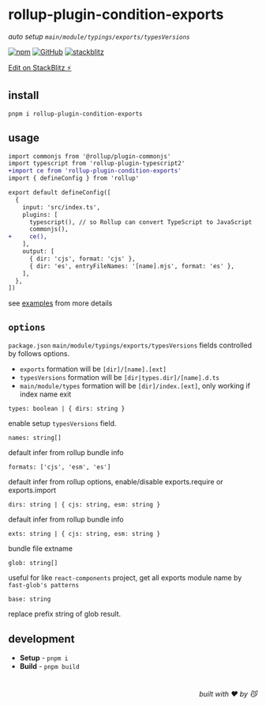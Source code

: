 # rollup-plugin-condition-exports
*auto setup `main/module/typings/exports/typesVersions`*

[![npm](https://img.shields.io/npm/v/rollup-plugin-condition-exports)](https://github.com/JiangWeixian/rollup-plugin-condition-exports) [![GitHub](https://img.shields.io/npm/l/rollup-plugin-condition-exports)](https://github.com/JiangWeixian/rollup-plugin-condition-exports) [![stackblitz](https://img.shields.io/badge/%E2%9A%A1%EF%B8%8Fstackblitz-online-blue)](https://stackblitz.com/github/JiangWeixian/rollup-plugin-condition-exports)

[Edit on StackBlitz ⚡️](https://stackblitz.com/github/JiangWeixian/rollup-plugin-condition-exports)

## install

```console
pnpm i rollup-plugin-condition-exports
```

## usage

```diff
import commonjs from '@rollup/plugin-commonjs'
import typescript from 'rollup-plugin-typescript2'
+import ce from 'rollup-plugin-condition-exports'
import { defineConfig } from 'rollup'

export default defineConfig([
  {
    input: 'src/index.ts',
    plugins: [
      typescript(), // so Rollup can convert TypeScript to JavaScript
      commonjs(),
+     ce(),
    ],
    output: [
      { dir: 'cjs', format: 'cjs' },
      { dir: 'es', entryFileNames: '[name].mjs', format: 'es' },
    ],
  },
])
```

see [examples](https://github.com/JiangWeixian/rollup-plugin-condition-exports/examples/basic) from more details

## `options`

`package.json` `main/module/typings/exports/typesVersions` fields controlled by follows options.

- `exports` formation will be `[dir]/[name].[ext]`
- `typesVersions` formation will be `[dir|types.dir]/[name].d.ts`
- `main/module/types` formation will be `[dir]/index.[ext]`, only working if index name exit

`types: boolean | { dirs: string }`

enable setup `typesVersions` field.

`names: string[]`

default infer from rollup bundle info

`formats: ['cjs', 'esm', 'es']`

default infer from rollup options, enable/disable exports.require or exports.import

`dirs: string | { cjs: string, esm: string }`

default infer from rollup bundle info

`exts: string | { cjs: string, esm: string }`

bundle file extname

`glob: string[]`

useful for like `react-components` project, get all exports module name by `fast-glob's patterns`

`base: string`

replace prefix string of glob result.

## development

- **Setup** - `pnpm i`
- **Build** - `pnpm build`

# 
<div align='right'>

*built with ❤️ by 😼*

</div>

